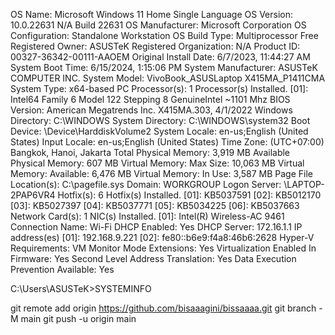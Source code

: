 OS Name:                   Microsoft Windows 11 Home Single Language
OS Version:                10.0.22631 N/A Build 22631
OS Manufacturer:           Microsoft Corporation
OS Configuration:          Standalone Workstation
OS Build Type:             Multiprocessor Free
Registered Owner:          ASUSTeK
Registered Organization:   N/A
Product ID:                00327-36342-00111-AAOEM
Original Install Date:     6/7/2023, 11:44:27 AM
System Boot Time:          6/15/2024, 1:15:06 PM
System Manufacturer:       ASUSTeK COMPUTER INC.
System Model:              VivoBook_ASUSLaptop X415MA_P1411CMA
System Type:               x64-based PC
Processor(s):              1 Processor(s) Installed.
                           [01]: Intel64 Family 6 Model 122 Stepping 8 GenuineIntel ~1101 Mhz
BIOS Version:              American Megatrends Inc. X415MA.303, 4/1/2022
Windows Directory:         C:\WINDOWS
System Directory:          C:\WINDOWS\system32
Boot Device:               \Device\HarddiskVolume2
System Locale:             en-us;English (United States)
Input Locale:              en-us;English (United States)
Time Zone:                 (UTC+07:00) Bangkok, Hanoi, Jakarta
Total Physical Memory:     3,919 MB
Available Physical Memory: 607 MB
Virtual Memory: Max Size:  10,063 MB
Virtual Memory: Available: 6,476 MB
Virtual Memory: In Use:    3,587 MB
Page File Location(s):     C:\pagefile.sys
Domain:                    WORKGROUP
Logon Server:              \\LAPTOP-2PAP6VR4
Hotfix(s):                 6 Hotfix(s) Installed.
                           [01]: KB5037591
                           [02]: KB5012170
                           [03]: KB5027397
                           [04]: KB5037771
                           [05]: KB5034225
                           [06]: KB5037663
Network Card(s):           1 NIC(s) Installed.
                           [01]: Intel(R) Wireless-AC 9461
                                 Connection Name: Wi-Fi
                                 DHCP Enabled:    Yes
                                 DHCP Server:     172.16.1.1
                                 IP address(es)
                                 [01]: 192.168.9.221
                                 [02]: fe80::b6e9:f4a8:46b6:2628
Hyper-V Requirements:      VM Monitor Mode Extensions: Yes
                           Virtualization Enabled In Firmware: Yes
                           Second Level Address Translation: Yes
                           Data Execution Prevention Available: Yes

C:\Users\ASUSTeK>SYSTEMINFO

<!---
bisaaagini/bisaaagini is a ✨ special ✨ repository because its `README.md` (this file) appears on your GitHub profile.
You can click the Preview link to take a look at your changes.
--->
git remote add origin https://github.com/bisaaagini/bissaaaa.git
git branch -M main
git push -u origin main
